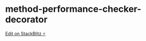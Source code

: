 # method-performance-checker-decorator

[Edit on StackBlitz ⚡️](https://stackblitz.com/edit/method-performance-checker-decorator)
